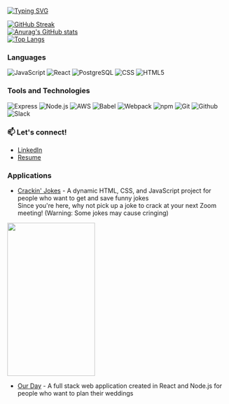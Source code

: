 [![Typing SVG](https://readme-typing-svg.herokuapp.com/?lines=Hi+There!+I+am+Natalie!+😄;A+software+engineer...;who+loves+to+code!;Welcome!&color=c2fffa&font=Quicksand&size=30)](https://git.io/typing-svg)

[![GitHub Streak](https://github-readme-streak-stats.herokuapp.com/?user=NatalieNunez&theme=calm&hide_border=true)](https://git.io/streak-stats)\
[![Anurag's GitHub stats](https://github-readme-stats.vercel.app/api?username=NatalieNunez&hide=stars,issues,contribs&show_icons=true&theme=calm)](https://github.com/anuraghazra/github-readme-stats)\
[![Top Langs](https://github-readme-stats.vercel.app/api/top-langs/?username=NatalieNunez&layout=compact&theme=calm)](https://github.com/anuraghazra/github-readme-stats)

### Languages
![JavaScript](https://img.shields.io/badge/-JavaScript-000?&logo=JavaScript)
![React](https://img.shields.io/badge/-React-000?&logo=React)
![PostgreSQL](https://img.shields.io/badge/-PostgreSQL-000?&logo=postgresql)
![CSS](https://img.shields.io/badge/-CSS3-000?&logo=css3)
![HTML5](https://img.shields.io/badge/-HTML5-000?&logo=html5)

### Tools and Technologies
![Express](https://img.shields.io/badge/-Express-000?&logo=express)
![Node.js](https://img.shields.io/badge/-Node.js-000?&logo=node.js)
![AWS](https://img.shields.io/badge/-AWS-000?&logo=Amazon-AWS&logoColor=F90)
![Babel](https://img.shields.io/badge/-Babel-000?&logo=babel)
![Webpack](https://img.shields.io/badge/-Webpack-000?&logo=webpack)
![npm](https://img.shields.io/badge/-npm-000?&logo=npm)
![Git](https://img.shields.io/badge/-Git-000?&logo=git)
![Github](https://img.shields.io/badge/-GitHub-000?&logo=github)
![Slack](https://img.shields.io/badge/-Slack-000?&logo=slack)

### 📫 Let's connect!
* [LinkedIn](https://www.linkedin.com/in/natalietnunez/)
* [Resume](https://github.com/NatalieNunez/NatalieNunez/files/6627082/Natalie_Nunez_Resume.pdf)

### Applications
* [Crackin' Jokes](https://natalienunez.github.io/ajax-project/) - A dynamic HTML, CSS, and JavaScript project for people who want to get and save funny jokes\
Since you're here, why not pick up a joke to crack at your next Zoom meeting! (Warning: Some jokes may cause cringing)
<img src="https://user-images.githubusercontent.com/74742148/121431978-f7eb3e80-c92e-11eb-9f85-2b2a3a505469.gif" width="200" height="350" />

* [Our Day](https://our-day-wedding-planner.herokuapp.com/) - A full stack web application created in React and Node.js for people who want to plan their weddings

